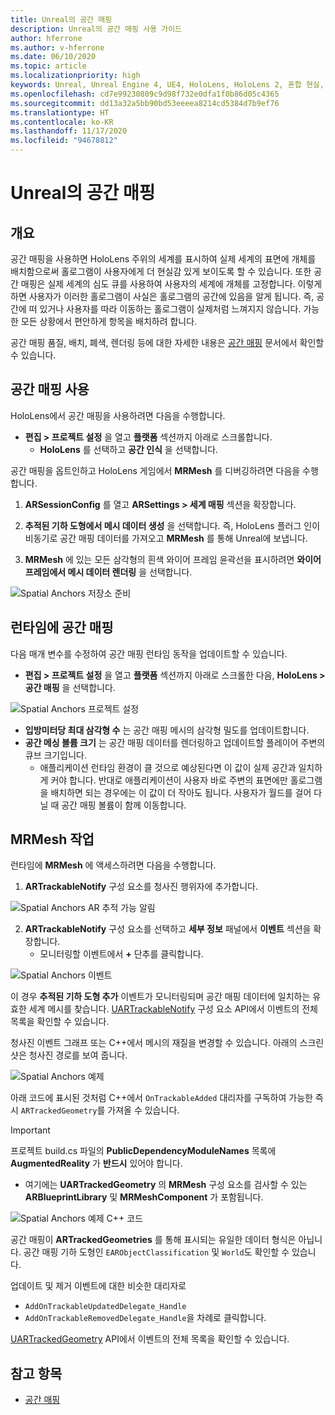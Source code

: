 ```yaml
---
title: Unreal의 공간 매핑
description: Unreal의 공간 매핑 사용 가이드
author: hferrone
ms.author: v-hferrone
ms.date: 06/10/2020
ms.topic: article
ms.localizationpriority: high
keywords: Unreal, Unreal Engine 4, UE4, HoloLens, HoloLens 2, 혼합 현실, 개발, 기능, 설명서, 가이드, 홀로그램, 공간 매핑, 혼합 현실 헤드셋, windows mixed reality 헤드셋, 가상 현실 헤드셋
ms.openlocfilehash: cd7e99230809c9d98f732e0dfa1f0b86d05c4365
ms.sourcegitcommit: dd13a32a5bb90bd53eeeea8214cd5384d7b9ef76
ms.translationtype: HT
ms.contentlocale: ko-KR
ms.lasthandoff: 11/17/2020
ms.locfileid: "94678812"
---
```

# <a name="spatial-mapping-in-unreal"></a>Unreal의 공간 매핑

## <a name="overview"></a>개요
공간 매핑을 사용하면 HoloLens 주위의 세계를 표시하여 실제 세계의 표면에 개체를 배치함으로써 홀로그램이 사용자에게 더 현실감 있게 보이도록 할 수 있습니다. 또한 공간 매핑은 실제 세계의 심도 큐를 사용하여 사용자의 세계에 개체를 고정합니다. 이렇게 하면 사용자가 이러한 홀로그램이 사실은 홀로그램의 공간에 있음을 알게 됩니다. 즉, 공간에 떠 있거나 사용자를 따라 이동하는 홀로그램이 실제처럼 느껴지지 않습니다. 가능한 모든 상황에서 편안하게 항목을 배치하려 합니다.

공간 매핑 품질, 배치, 폐색, 렌더링 등에 대한 자세한 내용은 [공간 매핑](../../design/spatial-mapping.md) 문서에서 확인할 수 있습니다.

## <a name="enabling-spatial-mapping"></a>공간 매핑 사용

HoloLens에서 공간 매핑을 사용하려면 다음을 수행합니다.
- **편집 > 프로젝트 설정** 을 열고 **플랫폼** 섹션까지 아래로 스크롤합니다.    
    + **HoloLens** 를 선택하고 **공간 인식** 을 선택합니다.

공간 매핑을 옵트인하고 HoloLens 게임에서 **MRMesh** 를 디버깅하려면 다음을 수행합니다.
1. **ARSessionConfig** 를 열고 **ARSettings > 세계 매핑** 섹션을 확장합니다. 

2. **추적된 기하 도형에서 메시 데이터 생성** 을 선택합니다. 즉, HoloLens 플러그 인이 비동기로 공간 매핑 데이터를 가져오고 **MRMesh** 를 통해 Unreal에 보냅니다. 
3. **MRMesh** 에 있는 모든 삼각형의 흰색 와이어 프레임 윤곽선을 표시하려면 **와이어 프레임에서 메시 데이터 렌더링** 을 선택합니다. 

![Spatial Anchors 저장소 준비](images/unreal-spatialmapping-arsettings.PNG)


## <a name="spatial-mapping-at-runtime"></a>런타임에 공간 매핑
다음 매개 변수를 수정하여 공간 매핑 런타임 동작을 업데이트할 수 있습니다.

- **편집 > 프로젝트 설정** 을 열고 **플랫폼** 섹션까지 아래로 스크롤한 다음, **HoloLens > 공간 매핑** 을 선택합니다. 

![Spatial Anchors 프로젝트 설정](images/unreal-spatialmapping-projectsettings.PNG)

- **입방미터당 최대 삼각형 수** 는 공간 매핑 메시의 삼각형 밀도를 업데이트합니다.  
- **공간 메싱 볼륨 크기** 는 공간 매핑 데이터를 렌더링하고 업데이트할 플레이어 주변의 큐브 크기입니다.  
    + 애플리케이션 런타임 환경이 클 것으로 예상된다면 이 값이 실제 공간과 일치하게 커야 합니다.  반대로 애플리케이션이 사용자 바로 주변의 표면에만 홀로그램을 배치하면 되는 경우에는 이 값이 더 작아도 됩니다. 사용자가 월드를 걸어 다닐 때 공간 매핑 볼륨이 함께 이동합니다. 

## <a name="working-with-mrmesh"></a>MRMesh 작업
런타임에 **MRMesh** 에 액세스하려면 다음을 수행합니다.
1. **ARTrackableNotify** 구성 요소를 청사진 행위자에 추가합니다. 

![Spatial Anchors AR 추적 가능 알림](images/unreal-spatialmapping-artrackablenotify.PNG)

2. **ARTrackableNotify** 구성 요소를 선택하고 **세부 정보** 패널에서 **이벤트** 섹션을 확장합니다. 
    - 모니터링할 이벤트에서 **+** 단추를 클릭합니다. 

![Spatial Anchors 이벤트](images/unreal-spatialmapping-events.PNG)

이 경우 **추적된 기하 도형 추가** 이벤트가 모니터링되며 공간 매핑 데이터에 일치하는 유효한 세계 메시를 찾습니다. [UARTrackableNotify](https://docs.unrealengine.com/API/Runtime/AugmentedReality/UARTrackableNotifyComponent/index.html) 구성 요소 API에서 이벤트의 전체 목록을 확인할 수 있습니다. 

청사진 이벤트 그래프 또는 C++에서 메시의 재질을 변경할 수 있습니다. 아래의 스크린샷은 청사진 경로를 보여 줍니다. 

![Spatial Anchors 예제](images/unreal-spatialmapping-example.PNG)

아래 코드에 표시된 것처럼 C++에서 `OnTrackableAdded` 대리자를 구독하여 가능한 즉시 `ARTrackedGeometry`를 가져올 수 있습니다. 

> [!IMPORTANT]
> 프로젝트 build.cs 파일의 **PublicDependencyModuleNames** 목록에 **AugmentedReality** 가 **반드시** 있어야 합니다.
> - 여기에는 **UARTrackedGeometry** 의 **MRMesh** 구성 요소를 검사할 수 있는 **ARBlueprintLibrary** 및 **MRMeshComponent** 가 포함됩니다. 

![Spatial Anchors 예제 C++ 코드](images/unreal-spatialmapping-examplecode.PNG)

공간 매핑이 **ARTrackedGeometries** 를 통해 표시되는 유일한 데이터 형식은 아닙니다. 공간 매핑 기하 도형인 `EARObjectClassification` 및 `World`도 확인할 수 있습니다. 

업데이트 및 제거 이벤트에 대한 비슷한 대리자로 
- `AddOnTrackableUpdatedDelegate_Handle` 
- `AddOnTrackableRemovedDelegate_Handle`을 차례로 클릭합니다. 

[UARTrackedGeometry](https://docs.unrealengine.com/API/Runtime/AugmentedReality/UARTrackedGeometry/index.html) API에서 이벤트의 전체 목록을 확인할 수 있습니다.

## <a name="see-also"></a>참고 항목
* [공간 매핑](../../design/spatial-mapping.md)
